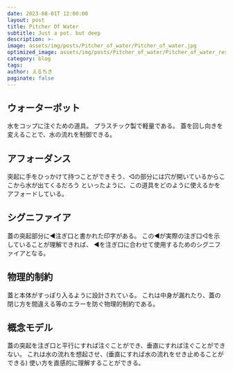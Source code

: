 ```yaml
---
date: 2023-08-01T 12:00:00
layout: post
title: Pitcher Of Water
subtitle: Just a pot. but deep
description: >-
image: assets/img/posts/Pitcher_of_water/Pitcher_of_water.jpg
optimized_image: assets/img/posts/Pitcher_of_water/Pitcher_of_water_resized_thumbnail.jpg
category: blog
tags: 
author: えるちき
paginate: false
---
```


## ウォーターポット

水をコップに注ぐための道具。
プラスチック製で軽量である。
蓋を回し向きを変えることで、水の流れを制御できる。

## アフォーダンス

突起に手をひっかけて持つことができそう、◁の部分には穴が開いているからここから水が出てくるだろう
といったように、この道具をどのように使えるかをアフォードしている。

## シグニファイア

蓋の突起部分に◀注ぎ口と書かれた印字がある。
この◀が実際の注ぎ口◁を示していることが理解できれば、
◀を注ぎ口に合わせて使用するためのシグニファイアとなる。

## 物理的制約

蓋と本体がすっぽり入るように設計されている。
これは中身が漏れたり、蓋の閉じ方を間違える等のエラーを防ぐ物理的制約である。

## 概念モデル

蓋の突起を注ぎ口と平行にすれば注ぐことができ、垂直にすれば注ぐことができない。
これは水の流れを想起させ、(垂直にすれば水の流れをせき止めることができる)
使い方を直感的に理解することができる。
